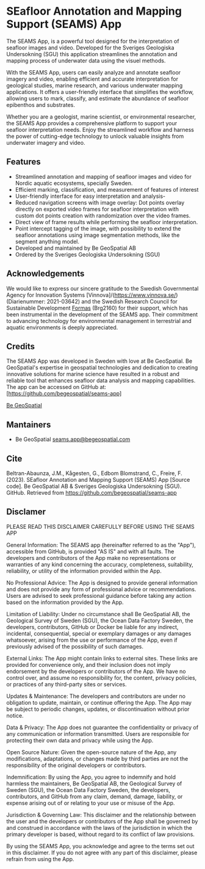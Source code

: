 # SEafloor Annotation and Mapping Support (SEAMS) App

The SEAMS App, is a powerful tool designed for the interpretation of seafloor images and video. Developed for the Sveriges Geologiska Undersokning (SGU) this application streamlines the annotation and mapping process of underwater data using the visuel methods.

With the SEAMS App, users can easily analyze and annotate seafloor imagery and video, enabling efficient and accurate interpretation for geological studies, marine research, and various underwater mapping applications. It offers a user-friendly interface that simplifies the workflow, allowing users to mark, classify, and estimate the abundance of seafloor epibenthos and substrates.

Whether you are a geologist, marine scientist, or environmental researcher, the SEAMS App provides a comprehensive platform to support your seafloor interpretation needs. Enjoy the streamlined workflow and harness the power of cutting-edge technology to unlock valuable insights from underwater imagery and video.

## Features

- Streamlined annotation and mapping of seafloor images and video for Nordic aquatic ecosystems, specially Sweden.
- Efficient marking, classification, and measurement of features of interest
- User-friendly interface for easy interpretation and analysis- 
- Reduced navigation screens with image overlay: Dot points overlay directly on exported video frames for seafloor interpretation with custom dot points creation with randomization over the video frames.
- Direct view of frame results while performing the seafloor interpretation. 
- Point intercept tagging of the image, with possibility to extend the seafloor annotations using image segmentation methods, like the segment anything model.
- Developed and maintained by Be GeoSpatial AB
- Ordered by the Sveriges Geologiska Undersokning (SGU)

## Acknowledgements
We would like to express our sincere gratitude to the Swedish Governmental Agency for Innovation Systems [Vinnova]/(https://www.vinnova.se/) (Diarienummer: 2021-03642) and the Swedish Research Council for Sustainable Development [Formas](https://formas.se/) (Brg2160) for their support, which has been instrumental in the development of the SEAMS app. Their commitment to advancing technology for environmental management in terrestrial and aquatic environments is deeply appreciated.

## Credits

The SEAMS App was developed in Sweden with love at Be GeoSpatial. Be GeoSpatial's expertise in geospatial technologies and dedication to creating innovative solutions for marine science have resulted in a robust and reliable tool that enhances seafloor data analysis and mapping capabilities. The app can be accessed on GitHub at: [https://github.com/begeospatial/seams-app]

[Be GeoSpatial](https://begeospatial.com)

## Mantainers
* Be GeoSpatial <seams.app@begeospatial.com>

## Cite

Beltran-Abaunza, J.M., Kågesten, G., Edbom Blomstrand, C., Freire, F. (2023). SEafloor Annotation and Mapping Support (SEAMS) App [Source code]. Be GeoSpatial AB & Sveriges Geologiska Undersokning (SGU). GitHub. Retrieved from https://github.com/begeospatial/seams-app

## Disclamer

PLEASE READ THIS DISCLAIMER CAREFULLY BEFORE USING THE SEAMS APP

General Information: The SEAMS app (hereinafter referred to as the "App"), accessible from GitHub, is provided "AS IS" and with all faults. The developers and contributors of the App make no representations or warranties of any kind concerning the accuracy, completeness, suitability, reliability, or utility of the information provided within the App.

No Professional Advice: The App is designed to provide general information and does not provide any form of professional advice or recommendations. Users are advised to seek professional guidance before taking any action based on the information provided by the App.

Limitation of Liability: Under no circumstance shall Be GeoSpatial AB, the Geological Survey of Sweden (SGU), the Ocean Data Factory Sweden, the developers, contributors, GitHub or Docker be liable for any indirect, incidental, consequential, special or exemplary damages or any damages whatsoever, arising from the use or performance of the App, even if previously advised of the possibility of such damages.

External Links: The App might contain links to external sites. These links are provided for convenience only, and their inclusion does not imply endorsement by the developers or contributors of the App. We have no control over, and assume no responsibility for, the content, privacy policies, or practices of any third-party sites or services.

Updates & Maintenance: The developers and contributors are under no obligation to update, maintain, or continue offering the App. The App may be subject to periodic changes, updates, or discontinuation without prior notice.

Data & Privacy: The App does not guarantee the confidentiality or privacy of any communication or information transmitted. Users are responsible for protecting their own data and privacy while using the App.

Open Source Nature: Given the open-source nature of the App, any modifications, adaptations, or changes made by third parties are not the responsibility of the original developers or contributors.

Indemnification: By using the App, you agree to indemnify and hold harmless the maintainers, Be GeoSpatial AB, the Geological Survey of Sweden (SGU), the Ocean Data Factory Sweden, the developers, contributors, and GitHub from any claim, demand, damage, liability, or expense arising out of or relating to your use or misuse of the App.

Jurisdiction & Governing Law: This disclaimer and the relationship between the user and the developers or contributors of the App shall be governed by and construed in accordance with the laws of the jurisdiction in which the primary developer is based, without regard to its conflict of law provisions.

By using the SEAMS App, you acknowledge and agree to the terms set out in this disclaimer. If you do not agree with any part of this disclaimer, please refrain from using the App.
